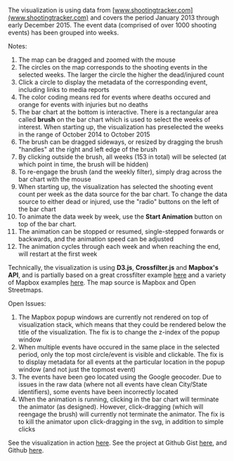The visualization is using data from [www.shootingtracker.com](www.shootingtracker.com) and covers the period January 2013 through early December 2015. The event data (comprised of over 1000 shooting events) has been grouped into weeks.  

Notes:

1. The map can be dragged and zoomed with the mouse
2. The circles on the map corresponds to the shooting events in the selected weeks. The larger the circle the higher the dead/injured count 
3. Click a circle to display the metadata of the corresponding event, including links to media reports
4. The color coding means red for events where deaths occured and orange for events with injuries but no deaths
5. The bar chart at the bottom is interactive. There is a rectangular area called **brush** on the bar chart which is used to select the weeks of interest. When starting up, the visualization has preselected the weeks in the range of October 2014 to October 2015
6. The brush can be dragged sideways, or resized by dragging the brush "handles" at the right and left edge of the brush
7. By clicking outside the brush, all weeks (153 in total) will be selected (at which point in time, the brush will be hidden)
8. To re-engage the brush (and the weekly filter), simply drag across the bar chart with the mouse
9. When starting up, the visualization has selected the shooting event count per week as the data source for the bar chart. To change the data source to either dead or injured, use the "radio" buttons on the left of the bar chart
10. To animate the data week by week, use the **Start Animation** button on top of the bar chart. 
11. The animation can be stopped or resumed, single-stepped forwards or backwards, and the animation speed can be adjusted
12. The animation cycles through each week and when reaching the end, will restart at the first week

Technically, the visualization is using **D3.js**, **Crossfilter.js** and **Mapbox's API**, and is partially based on a great crossfilter example [here](http://square.github.io/crossfilter/) and a variety of Mapbox examples [here](https://www.mapbox.com/mapbox.js/example/v1.0.0/). The map source is Mapbox and Open Streetmaps.

Open Issues:

1. The Mapbox popup windows are currently not rendered on top of visualization stack, which means that they could be rendered below the title of the visualization. The fix is to change the z-index of the popup window
2. When multiple events have occured in the same place in the selected period, only the top most circle/event is visible and clickable. The fix is to display metadata for all events at the particular location in the popup window (and not just the topmost event)
3. The events have been geo located using the Google geocoder. Due to issues in the raw data (where not all events have clean City/State identifiers), some events have been incorrectly located
4. When the animation is running, clicking in the bar chart will terminate the animator (as designed). However, click-dragging (which will reengage the brush) will currently not terminate the animator. The fix is to kill the animator upon click-dragging in the svg, in addition to simple clicks

See the visualization in action [here](http://bl.ocks.org/boeric/c1fe5650da3d6e790706). See the project at Github Gist [here](https://gist.github.com/boeric/c1fe5650da3d6e790706), and Github [here](https://github.com/boeric/shootings).
